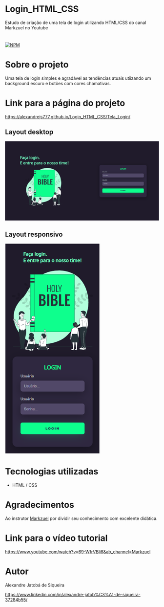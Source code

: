 # Login_HTML_CSS
Estudo de criação de uma tela de login utilizando HTML/CSS do canal Markzuel no Youtube

#
[![NPM](https://img.shields.io/npm/l/react)](https://github.com/alexandrejs777/Login_HTML_CSS/blob/main/LICENSE) 

# Sobre o projeto

Uma tela de login simples e agradável as tendências atuais utiizando um background escuro e botões com cores chamativas.

# Link para a página do projeto
https://alexandrejs777.github.io/Login_HTML_CSS/Tela_Login/

## Layout desktop
![Tela principal](https://github.com/alexandrejs777/assets/blob/main/Tela%20de%20Login%20Markzuel/login_desktop.png)

## Layout responsivo
![Tela principal responsivo](https://github.com/alexandrejs777/assets/blob/main/Tela%20de%20Login%20Markzuel/login_mobile.png)

# Tecnologias utilizadas

- HTML / CSS

# Agradecimentos

Ao instrutor [Markzuel](https://www.instagram.com/markzuel/) por dividir seu conhecimento com excelente didática.

# Link para o vídeo tutorial
https://www.youtube.com/watch?v=69-WfrVBli8&ab_channel=Markzuel

# Autor

Alexandre Jatobá de Siqueira

https://www.linkedin.com/in/alexandre-jatob%C3%A1-de-siqueira-37284b55/
